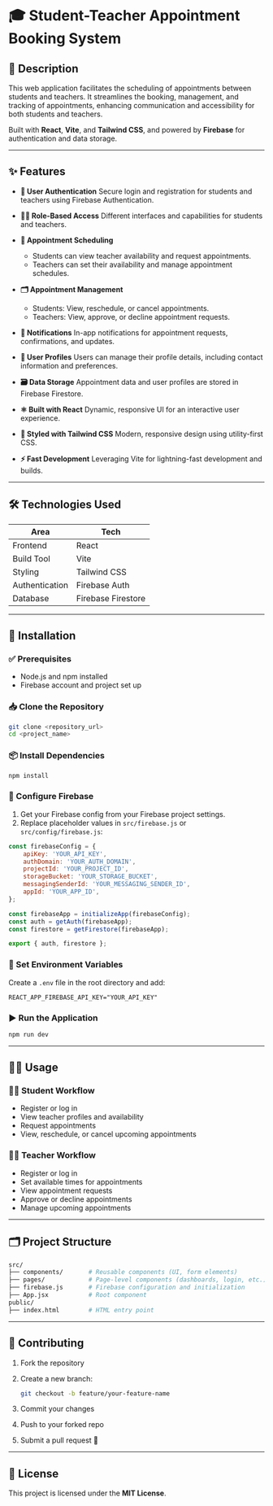 # 🎓 Student-Teacher Appointment Booking System

## 📌 Description

This web application facilitates the scheduling of appointments between students and teachers. It streamlines the booking, management, and tracking of appointments, enhancing communication and accessibility for both students and teachers.

Built with **React**, **Vite**, and **Tailwind CSS**, and powered by **Firebase** for authentication and data storage.

---

## ✨ Features

-   **🔐 User Authentication**
    Secure login and registration for students and teachers using Firebase Authentication.

-   **🧑‍🏫 Role-Based Access**
    Different interfaces and capabilities for students and teachers.

-   **📅 Appointment Scheduling**

    -   Students can view teacher availability and request appointments.
    -   Teachers can set their availability and manage appointment schedules.

-   **🗂️ Appointment Management**

    -   Students: View, reschedule, or cancel appointments.
    -   Teachers: View, approve, or decline appointment requests.

-   **🔔 Notifications**
    In-app notifications for appointment requests, confirmations, and updates.

-   **👤 User Profiles**
    Users can manage their profile details, including contact information and preferences.

-   **🗃️ Data Storage**
    Appointment data and user profiles are stored in Firebase Firestore.

-   **⚛️ Built with React**
    Dynamic, responsive UI for an interactive user experience.

-   **🎨 Styled with Tailwind CSS**
    Modern, responsive design using utility-first CSS.

-   **⚡ Fast Development**
    Leveraging Vite for lightning-fast development and builds.

---

## 🛠️ Technologies Used

| Area           | Tech               |
| -------------- | ------------------ |
| Frontend       | React              |
| Build Tool     | Vite               |
| Styling        | Tailwind CSS       |
| Authentication | Firebase Auth      |
| Database       | Firebase Firestore |

---

## 🚀 Installation

### ✅ Prerequisites

-   Node.js and npm installed
-   Firebase account and project set up

### 📥 Clone the Repository

```bash
git clone <repository_url>
cd <project_name>
```

### 📦 Install Dependencies

```bash
npm install
```

### 🔧 Configure Firebase

1. Get your Firebase config from your Firebase project settings.
2. Replace placeholder values in `src/firebase.js` or `src/config/firebase.js`:

```js
const firebaseConfig = {
	apiKey: 'YOUR_API_KEY',
	authDomain: 'YOUR_AUTH_DOMAIN',
	projectId: 'YOUR_PROJECT_ID',
	storageBucket: 'YOUR_STORAGE_BUCKET',
	messagingSenderId: 'YOUR_MESSAGING_SENDER_ID',
	appId: 'YOUR_APP_ID',
};

const firebaseApp = initializeApp(firebaseConfig);
const auth = getAuth(firebaseApp);
const firestore = getFirestore(firebaseApp);

export { auth, firestore };
```

### 📄 Set Environment Variables

Create a `.env` file in the root directory and add:

```env
REACT_APP_FIREBASE_API_KEY="YOUR_API_KEY"
```

### ▶️ Run the Application

```bash
npm run dev
```

---

## 🧑‍💻 Usage

### 👩‍🎓 Student Workflow

-   Register or log in
-   View teacher profiles and availability
-   Request appointments
-   View, reschedule, or cancel upcoming appointments

### 👨‍🏫 Teacher Workflow

-   Register or log in
-   Set available times for appointments
-   View appointment requests
-   Approve or decline appointments
-   Manage upcoming appointments

---

## 🗂️ Project Structure

```bash
src/
├── components/       # Reusable components (UI, form elements)
├── pages/            # Page-level components (dashboards, login, etc.)
├── firebase.js       # Firebase configuration and initialization
├── App.jsx           # Root component
public/
├── index.html        # HTML entry point
```

---

## 🤝 Contributing

1. Fork the repository
2. Create a new branch:

    ```bash
    git checkout -b feature/your-feature-name
    ```

3. Commit your changes
4. Push to your forked repo
5. Submit a pull request 🚀

---

## 📄 License

This project is licensed under the **MIT License**.
